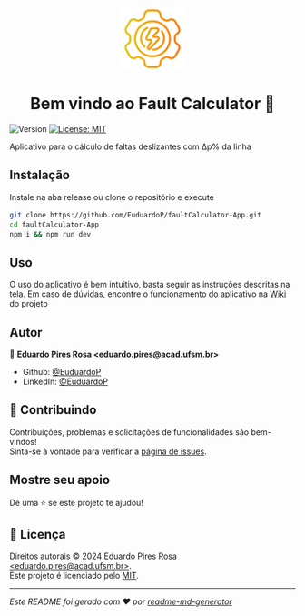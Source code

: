 <center align="center">
  <img src="./resources/icon.png" width="110" >
</center>
<h1 align="center">Bem vindo ao Fault Calculator 👋</h1>
<p>
  <img alt="Version" src="https://img.shields.io/badge/version-Fault Calculator(1.0.2)-blue.svg?cacheSeconds=2592000" />
  <a href="https://github.com/EuduardoP/faultCalculator-App/blob/main/LICENSE" target="_blank">
    <img alt="License: MIT" src="https://img.shields.io/badge/License-MIT-yellow.svg" />
  </a>
</p>

<p>Aplicativo para o cálculo de faltas deslizantes com  Δp% da linha</p>

## Instalação

<p>Instale na aba release ou clone o repositório e execute</p>

``` sh
git clone https://github.com/EuduardoP/faultCalculator-App.git
cd faultCalculator-App
npm i && npm run dev
```



## Uso
O uso do aplicativo é bem intuitivo, basta seguir as instruções descritas na tela.
Em caso de dúvidas, encontre o funcionamento do aplicativo na <a href="https://github.com/EuduardoP/faultCalculator-App/wiki" target="_blank">Wiki</a>  do projeto

## Autor

<p>👤 <strong>Eduardo Pires Rosa &lt;eduardo.pires@acad.ufsm.br&gt;</strong></p>

<ul>
  <li>Github: <a href="https://github.com/EuduardoP" target="_blank">@EuduardoP</a></li>
  <li>LinkedIn: <a href="https://linkedin.com/in/EuduardoP" target="_blank">@EuduardoP</a></li>
</ul>

## 🤝 Contribuindo

<p>Contribuições, problemas e solicitações de funcionalidades são bem-vindos!<br />Sinta-se à vontade para verificar a <a href="https://github.com/EuduardoP/faultCalculator-App/issues" target="_blank">página de issues</a>.</p>

## Mostre seu apoio

<p>Dê uma ⭐️ se este projeto te ajudou!</p>

## 📝 Licença

<p>Direitos autorais © 2024 <a href="https://github.com/EuduardoP" target="_blank">Eduardo Pires Rosa &lt;eduardo.pires@acad.ufsm.br&gt;</a>.<br />
Este projeto é licenciado pelo <a href="https://github.com/EuduardoP/faultCalculator-App/blob/main/LICENSE" target="_blank">MIT</a>.</p>

<hr />

<p><em>Este README foi gerado com ❤️ por <a href="https://github.com/kefranabg/readme-md-generator" target="_blank">readme-md-generator</a></em></p>
